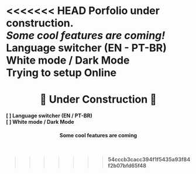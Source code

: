 <<<<<<< HEAD
Porfolio under construction.
<br>
<i> Some cool features are coming! </i> <br>
<b> Language switcher (EN - PT-BR) </b> <br>
<b> White mode / Dark Mode <br>
<b> Trying to setup Online </b>
=======
<h1 align=center> 🚧 Under Construction 🚧</h1>

<b> [ ] Language switcher (EN / PT-BR) </b> <br>
<b> [ ] White mode / Dark Mode <br> 
  
<h4 align=center> Some cool features are coming </h4> <br> 

 
>>>>>>> 54cccb3cacc394f1f5435a93f84f2b07bfd65f48
